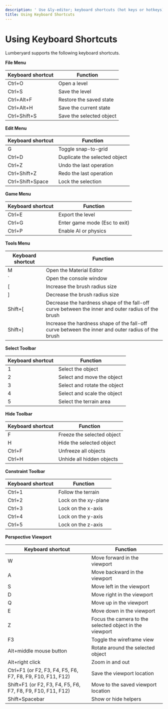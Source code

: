 ```yaml
---
description: ' Use &ly-editor; keyboard shortcuts (hot keys or hotkeys). '
title: Using Keyboard Shortcuts
---
```

# Using Keyboard Shortcuts<a name="lumberyard-editor-shortcut-keys"></a>

Lumberyard supports the following keyboard shortcuts\.


**File Menu**  

| Keyboard shortcut | Function | 
| --- | --- | 
| Ctrl\+O | Open a level | 
| Ctrl\+S | Save the level | 
| Ctrl\+Alt\+F | Restore the saved state | 
| Ctrl\+Alt\+H | Save the current state | 
| Ctrl\+Shift\+S | Save the selected object | 


**Edit Menu**  

| Keyboard shortcut | Function | 
| --- | --- | 
| G | Toggle snap\-to\-grid | 
| Ctrl\+D | Duplicate the selected object | 
| Ctrl\+Z | Undo the last operation | 
| Ctrl\+Shift\+Z | Redo the last operation | 
| Ctrl\+Shift\+Space | Lock the selection | 


**Game Menu**  

| Keyboard shortcut | Function | 
| --- | --- | 
| Ctrl\+E | Export the level  | 
| Ctrl\+G | Enter game mode \(Esc to exit\) | 
| Ctrl\+P | Enable AI or physics | 


**Tools Menu**  

| Keyboard shortcut | Function | 
| --- | --- | 
| M | Open the Material Editor | 
| ` | Open the console window | 
| \[ | Increase the brush radius size | 
| \] | Decrease the brush radius size | 
| Shift\+\[ | Decrease the hardness shape of the fall\-off curve between the inner and outer radius of the brush | 
| Shift\+\] | Increase the hardness shape of the fall\-off curve between the inner and outer radius of the brush | 


**Select Toolbar**  

| Keyboard shortcut | Function | 
| --- | --- | 
| 1 | Select the object | 
| 2 | Select and move the object | 
| 3 | Select and rotate the object | 
| 4 | Select and scale the object | 
| 5 | Select the terrain area | 


**Hide Toolbar**  

| Keyboard shortcut | Function | 
| --- | --- | 
| F | Freeze the selected object | 
| H | Hide the selected object | 
| Ctrl\+F | Unfreeze all objects | 
| Ctrl\+H | Unhide all hidden objects | 


**Constraint Toolbar**  

| Keyboard shortcut | Function | 
| --- | --- | 
| Ctrl\+1 | Follow the terrain | 
| Ctrl\+2 | Lock on the xy\-plane | 
| Ctrl\+3 | Lock on the x\-axis | 
| Ctrl\+4 | Lock on the y\-axis | 
| Ctrl\+5 | Lock on the z\-axis | 


**Perspective Viewport**  

| Keyboard shortcut | Function | 
| --- | --- | 
| W | Move forward in the viewport | 
| A | Move backward in the viewport | 
| S | Move left in the viewport | 
| D | Move right in the viewport | 
| Q | Move up in the viewport | 
| E | Move down in the viewport | 
| Z | Focus the camera to the selected object in the viewport  | 
| F3 | Toggle the wireframe view | 
| Alt\+middle mouse button | Rotate around the selected object | 
| Alt\+right click | Zoom in and out | 
| Ctrl\+F1 \(or F2, F3, F4, F5, F6, F7, F8, F9, F10, F11, F12\) | Save the viewport location | 
| Shift\+F1 \(or F2, F3, F4, F5, F6, F7, F8, F9, F10, F11, F12\) | Move to the saved viewport location | 
| Shift\+Spacebar | Show or hide helpers | 